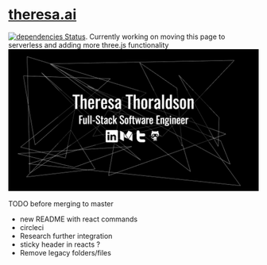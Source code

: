 # [theresa.ai](theresa.ai)
[![dependencies Status](https://david-dm.org/tthoraldson/theresa.ai/status.svg)](https://david-dm.org/tthoraldson/theresa.ai).
Currently working on moving this page to serverless and adding more three.js functionality
![Website Example](/photos/example.png)

TODO before merging to master
- new README with react commands
- circleci
- Research further integration 
- sticky header in reacts ?
- Remove legacy folders/files
